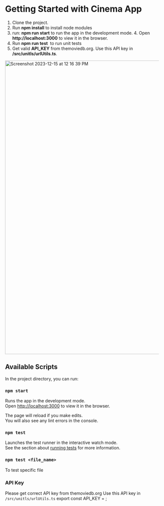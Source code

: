 # Getting Started with Cinema App

1. Clone the project. 
2. Run **npm install** to install node modules
3. run: **npm run start** to run the app in the development mode. 
4. Open **http://localhost:3000** to view it in the browser.
5. Run **npm run test**  to run unit tests
6. Get valid **API_KEY** from themoviedb.org. Use this API key in **/src/unitls/urlUtils.ts**.

 <img width="962" alt="Screenshot 2023-12-15 at 12 16 39 PM" src="https://github.com/pterenin/cinema/assets/17990616/25be267a-a41a-43df-87c0-c6d724a1677c">

## Available Scripts

In the project directory, you can run:

### `npm start`

Runs the app in the development mode.\
Open [http://localhost:3000](http://localhost:3000) to view it in the browser.

The page will reload if you make edits.\
You will also see any lint errors in the console.

### `npm test`

Launches the test runner in the interactive watch mode.\
See the section about [running tests](https://facebook.github.io/create-react-app/docs/running-tests) for more information.

### `npm test <file_name>`
 To test specific file

### API Key

Please get correct API key from themoviedb.org
Use this API key in `/src/unitls/urlUtils.ts`
export const API_KEY = <your API_KEY>;
